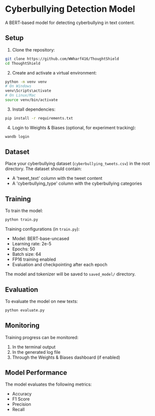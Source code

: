 # Cyberbullying Detection Model

A BERT-based model for detecting cyberbullying in text content.

## Setup

1. Clone the repository:
```bash
git clone https://github.com/WWharf416/ThoughtShield
cd ThoughtShield
```

2. Create and activate a virtual environment:
```bash
python -m venv venv
# On Windows
venv\Scripts\activate
# On Linux/Mac
source venv/bin/activate
```

3. Install dependencies:
```bash
pip install -r requirements.txt
```

4. Login to Weights & Biases (optional, for experiment tracking):
```bash
wandb login
```

## Dataset

Place your cyberbullying dataset (`cyberbullying_tweets.csv`) in the root directory. The dataset should contain:
- A 'tweet_text' column with the tweet content
- A 'cyberbullying_type' column with the cyberbullying categories

## Training

To train the model:
```bash
python train.py
```

Training configurations (in `train.py`):
- Model: BERT-base-uncased
- Learning rate: 2e-5
- Epochs: 50
- Batch size: 64
- FP16 training enabled
- Evaluation and checkpointing after each epoch

The model and tokenizer will be saved to `saved_model/` directory.

## Evaluation

To evaluate the model on new texts:
```bash
python evaluate.py
```

## Monitoring

Training progress can be monitored:
1. In the terminal output
2. In the generated log file
3. Through the Weights & Biases dashboard (if enabled)

## Model Performance

The model evaluates the following metrics:
- Accuracy
- F1 Score
- Precision
- Recall